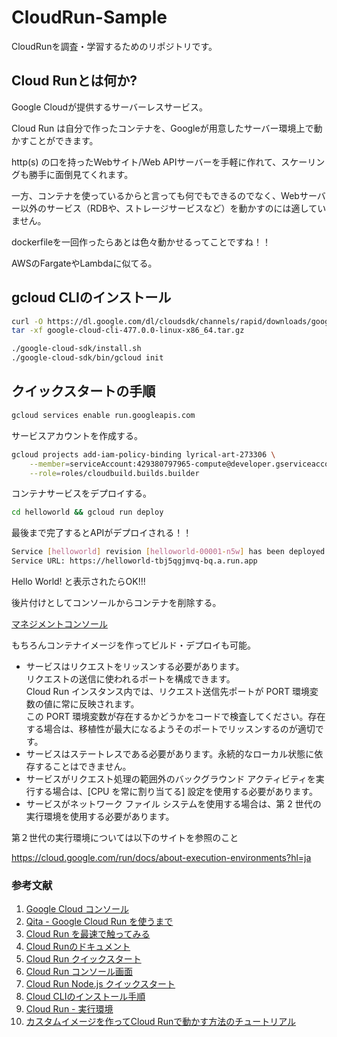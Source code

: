 # CloudRun-Sample
CloudRunを調査・学習するためのリポジトリです。

## Cloud Runとは何か?

Google Cloudが提供するサーバーレスサービス。

Cloud Run は自分で作ったコンテナを、Googleが用意したサーバー環境上で動かすことができます。

http(s) の口を持ったWebサイト/Web APIサーバーを手軽に作れて、スケーリングも勝手に面倒見てくれます。

一方、コンテナを使っているからと言っても何でもできるのでなく、Webサーバー以外のサービス（RDBや、ストレージサービスなど）を動かすのには適していません。

dockerfileを一回作ったらあとは色々動かせるってことですね！！

AWSのFargateやLambdaに似てる。

## gcloud CLIのインストール

```bash
curl -O https://dl.google.com/dl/cloudsdk/channels/rapid/downloads/google-cloud-cli-477.0.0-linux-x86_64.tar.gz
tar -xf google-cloud-cli-477.0.0-linux-x86_64.tar.gz
```

```bash
./google-cloud-sdk/install.sh
./google-cloud-sdk/bin/gcloud init
```

## クイックスタートの手順

```bash
gcloud services enable run.googleapis.com
```

サービスアカウントを作成する。

```bash
gcloud projects add-iam-policy-binding lyrical-art-273306 \
    --member=serviceAccount:429380797965-compute@developer.gserviceaccount.com \
    --role=roles/cloudbuild.builds.builder
```

コンテナサービスをデプロイする。

```bash
cd helloworld && gcloud run deploy
```

最後まで完了するとAPIがデプロイされる！！

```bash
Service [helloworld] revision [helloworld-00001-n5w] has been deployed and is serving 100 percent of traffic.
Service URL: https://helloworld-tbj5qgjmvq-bq.a.run.app
```

Hello World! と表示されたらOK!!!

後片付けとしてコンソールからコンテナを削除する。

[マネジメントコンソール](https://console.cloud.google.com/iam-admin/projects?hl=ja&_ga=2.105537217.353946198.1726927210-1926100725.1726927210)

もちろんコンテナイメージを作ってビルド・デプロイも可能。

- サービスはリクエストをリッスンする必要があります。  
  リクエストの送信に使われるポートを構成できます。   
  Cloud Run インスタンス内では、リクエスト送信先ポートが PORT 環境変数の値に常に反映されます。  
  この PORT 環境変数が存在するかどうかをコードで検査してください。存在する場合は、移植性が最大になるようそのポートでリッスンするのが適切です。
- サービスはステートレスである必要があります。永続的なローカル状態に依存することはできません。
- サービスがリクエスト処理の範囲外のバックグラウンド アクティビティを実行する場合は、[CPU を常に割り当てる] 設定を使用する必要があります。
- サービスがネットワーク ファイル システムを使用する場合は、第 2 世代の実行環境を使用する必要があります。

第２世代の実行環境については以下のサイトを参照のこと

https://cloud.google.com/run/docs/about-execution-environments?hl=ja

### 参考文献
1. [Google Cloud コンソール](https://console.cloud.google.com/)
2. [Qita - Google Cloud Run を使うまで](https://qiita.com/massie_g/items/5a9ce514eaa7c460b5e3)
3. [Cloud Run を最速で触ってみる](https://medium.com/google-cloud-jp/cloud-run-%E3%82%92%E6%9C%80%E9%80%9F%E3%81%A7%E8%A7%A6%E3%81%A3%E3%81%A6%E3%81%BF%E3%82%8B-6e42021307d4)
4. [Cloud Runのドキュメント](https://cloud.google.com/run/docs?hl=ja)
5. [Cloud Run クイックスタート](https://cloud.google.com/run/docs/quickstarts/deploy-container?hl=ja)
6. [Cloud Run コンソール画面](https://console.cloud.google.com/run?hl=ja&project=lyrical-art-273306)
7. [Cloud Run Node.js クイックスタート](https://cloud.google.com/run/docs/quickstarts/build-and-deploy/deploy-nodejs-service?hl=ja)
8. [Cloud CLIのインストール手順](https://cloud.google.com/sdk/docs/install?hl=JA)
9. [Cloud Run - 実行環境](https://cloud.google.com/run/docs/about-execution-environments?hl=ja)
10. [カスタムイメージを作ってCloud Runで動かす方法のチュートリアル](https://cloud.google.com/run/docs/tutorials/system-packages?hl=ja)